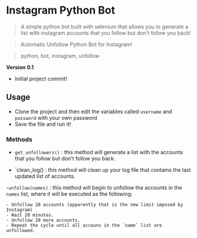 # Instagram Python Bot

> A simple python bot built with selenium that allows you to generate a list with instagram accounts that you follow but don't follow you back!

> Automatic Unfollow Python Bot for Instagram!

> python, bot, instagram, unfollow

**Version 0.1**

- Initial project commit!

## Usage

- Clone the project and then edit the variables called `username` and `password` with your own password
- Save the file and run it!

### Methods

- `get_unfollowers()` : this method will generate a list with the accounts that you follow but don't follow you back.

- `clean_log() : this method will clean up your log file that contains the last updated list of accounts.

-`unfollow(names)` : this method will begin to unfollow the accounts in the `names` list, where it will be executed as the following:

	- Unfollow 20 accounts (apparently that is the new limit imposed by Instagram)
	- Wait 20 minutes.
	- Unfollow 20 more accounts.
	- Repeat the cycle until all accouns in the `name` list are unfollowed.















